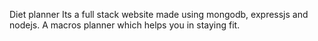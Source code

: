 Diet planner
Its a full stack website made using mongodb, expressjs and nodejs.
A macros planner which helps you in staying fit.
